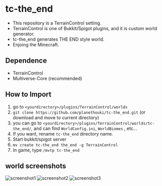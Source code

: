 # tc-the_end
* This repository is a TerrainControl setting.
* TerrainControl is one of Bukkit/Spigot plugins, and it is custom world generator.
* tc-the_end generates THE END style world.
* Enjoing the Minecraft.

## Dependence
* TerrainControl
* Multiverse-Core (recommended)

## How to Import
1. go to ```<yourdirectory>/plugins/TerrainControl/worlds```
2. ```git clone https://github.com/planethouki/tc-the_end.git```
 (or download and move to current directory)
3. you can go to ```<yourdirectory>/plugins/TerrainControl/worlds/tc-the_end/```, and can find ```WorldConfig.ini```, ```WorldBiomes``` , etc...
4. If you want, rename ```tc-the_end``` directory name.
5. Start bukkit/spigot server
6. ```mv create tc-the_end the_end -g TerrainControl```
7. In game, type ```/mvtp tc-the_end```

## world screenshots
![screenshot1](https://github.com/planethouki/images/blob/master/tc-the_end/tc-the_end_001.jpg)
![screenshot2](https://github.com/planethouki/images/blob/master/tc-the_end/tc-the_end_002.jpg)
![screenshot3](https://github.com/planethouki/images/blob/master/tc-the_end/tc-the_end_003.jpg)
